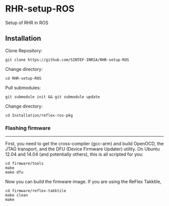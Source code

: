 # RHR-setup-ROS
Setup of RHR in ROS

## Installation

Clone Repository:

```git clone https://github.com/SINTEF-INRIA/RHR-setup-ROS```

Change directory:

```cd RHR-setup-ROS```

Pull submodules:

```git submodule init && git submodule update```

Change directory:

```cd Installation/reflex-ros-pkg```

### Flashing firmware
------
First, you need to get the cross-compiler (gcc-arm) and build OpenOCD, the JTAG transport, and the DFU (Device Firmware Updater) utility. On Ubuntu 12.04 and 14.04 (and potentially others), this is all scripted for you:

    cd firmware/tools 
    make 
    make dfu

Now you can build the firmware image. If you are using the ReFlex Takktile, 

    cd firmware/reflex-takktile
    make clean
    make
